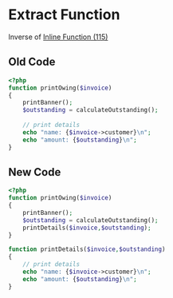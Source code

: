 # Extract Function
Inverse of [Inline Function (115)](115%20-%20Inline%20Function.md)
## Old Code
```php
<?php
function printOwing($invoice)
{
    printBanner();
    $outstanding = calculateOutstanding();
    
    // print details
    echo "name: {$invoice->customer}\n";
    echo "amount: {$outstanding}\n";
}
```

## New Code
```php
<?php
function printOwing($invoice)
{
    printBanner();
    $outstanding = calculateOutstanding();
    printDetails($invoice,$outstanding);
}

function printDetails($invoice,$outstanding)
{    
    // print details
    echo "name: {$invoice->customer}\n";
    echo "amount: {$outstanding}\n";
}
```
